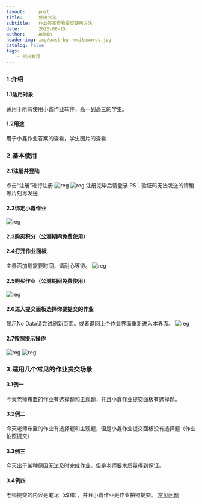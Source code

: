 ```yaml
---
layout:     post
title:      使用方法
subtitle:   作业答案查看提交使用方法
date:       2020-08-15
author:     Admin
header-img: img/post-bg-recitewords.jpg
catalog: false
tags:
    - 使用教程
---
```


### 1.介绍
#### 1.1适用对象
适用于所有使用小鑫作业软件，高一到高三的学生。
#### 1.2用途
用于小鑫作业答案的查看，学生图片的查看

### 2.基本使用
#### 2.1注册并登陆
点击“注册”进行注册
![reg]({{site.url}}/img/usage/1.jpg)
![reg]({{site.url}}/img/usage/2.jpg)
注册完毕后请登录
PS：验证码无法发送的请稍等片刻再发送
#### 2.2绑定小鑫作业
![reg]({{site.url}}/img/usage/3.jpg)
#### 2.3购买积分（公测期间免费使用）

#### 2.4打开作业面板
主界面加载需要时间，请耐心等待。
![reg]({{site.url}}/img/usage/4.jpg)
#### 2.5购买作业（公测期间免费使用）
![reg]({{site.url}}/img/usage/5.jpg)
#### 2.6进入提交面板选择你要提交的作业
显示No Data请尝试刷新页面。或者退回上个作业界面重新进入本界面。
![reg]({{site.url}}/img/usage/6.jpg)
#### 2.7按照提示操作
![reg]({{site.url}}/img/usage/7.jpg)
![reg]({{site.url}}/img/usage/8.jpg)
### 3.适用几个常见的作业提交场景
#### 3.1例一
今天老师布置的作业有选择题和主观题，并且小鑫作业提交面板有选择题。
#### 3.2例二
今天老师布置的作业有选择题和主观题，但是小鑫作业提交面板没有选择题（作业拍照提交）
#### 3.3例三
今天出于某种原因无法及时完成作业。但是老师要求质量得到保证。
#### 3.4例四
老师提交的内容是笔记（改错），并且小鑫作业是作业拍照提交。
[常见问题]({{site.url}}/2020/08/15/questions/)
